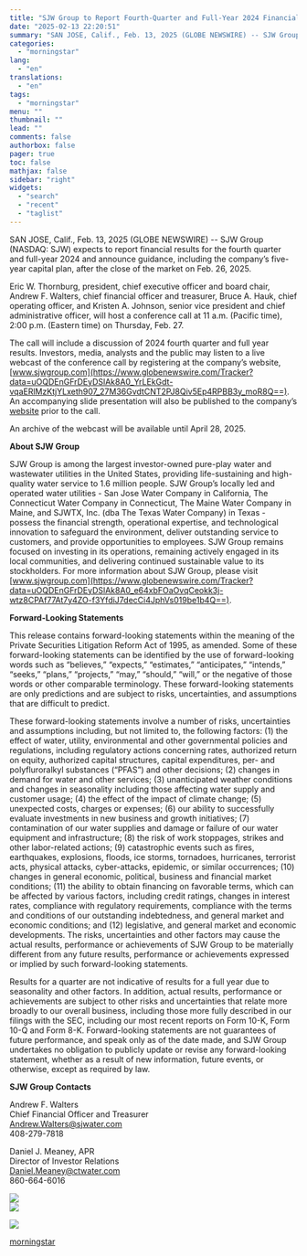 ```yaml
---
title: "SJW Group to Report Fourth-Quarter and Full-Year 2024 Financial Results on February 26"
date: "2025-02-13 22:20:51"
summary: "SAN JOSE, Calif., Feb. 13, 2025 (GLOBE NEWSWIRE) -- SJW Group (NASDAQ: SJW) expects to report financial results for the fourth quarter and full-year 2024 and announce guidance, including the company’s five-year capital plan, after the close of the market on Feb. 26, 2025. Eric W. Thornburg, president, chief executive..."
categories:
  - "morningstar"
lang:
  - "en"
translations:
  - "en"
tags:
  - "morningstar"
menu: ""
thumbnail: ""
lead: ""
comments: false
authorbox: false
pager: true
toc: false
mathjax: false
sidebar: "right"
widgets:
  - "search"
  - "recent"
  - "taglist"
---
```


SAN JOSE, Calif., Feb. 13, 2025 (GLOBE NEWSWIRE) -- SJW Group (NASDAQ: SJW) expects to report financial results for the fourth quarter and full-year 2024 and announce guidance, including the company’s five-year capital plan, after the close of the market on Feb. 26, 2025.

Eric W. Thornburg, president, chief executive officer and board chair, Andrew F. Walters, chief financial officer and treasurer, Bruce A. Hauk, chief operating officer, and Kristen A. Johnson, senior vice president and chief administrative officer, will host a conference call at 11 a.m. (Pacific time), 2:00 p.m. (Eastern time) on Thursday, Feb. 27.

The call will include a discussion of 2024 fourth quarter and full year results. Investors, media, analysts and the public may listen to a live webcast of the conference call by registering at the company’s website, [www.sjwgroup.com](https://www.globenewswire.com/Tracker?data=uOQDEnGFrDEyDSlAk8A0_YrLEkGdt-vqaERlMzKtjYLxeth907_27M36GvdtCNT2PJ8Qiv5Ep4RPBB3y_moR8Q==). An accompanying slide presentation will also be published to the company’s [website](https://www.globenewswire.com/Tracker?data=VAbX7MoSWsNe5eNbMp5NGGkBC7wYQ5hwIqKTvkhOYWvacmQ1TG9tC-dI78sPDTHdn9Iy3VY2yXlhSB4DMDpqpA==) prior to the call.

An archive of the webcast will be available until April 28, 2025.

**About SJW Group** 

SJW Group is among the largest investor-owned pure-play water and wastewater utilities in the United States, providing life-sustaining and high-quality water service to 1.6 million people. SJW Group’s locally led and operated water utilities - San Jose Water Company in California, The Connecticut Water Company in Connecticut, The Maine Water Company in Maine, and SJWTX, Inc. (dba The Texas Water Company) in Texas - possess the financial strength, operational expertise, and technological innovation to safeguard the environment, deliver outstanding service to customers, and provide opportunities to employees. SJW Group remains focused on investing in its operations, remaining actively engaged in its local communities, and delivering continued sustainable value to its stockholders. For more information about SJW Group, please visit [www.sjwgroup.com](https://www.globenewswire.com/Tracker?data=uOQDEnGFrDEyDSlAk8A0_e64xbFOaOvqCeokk3j-wtz8CPAf77At7y4ZO-f3YfdiJ7decCi4JphVs019be1b4Q==).

**Forward-Looking Statements**

This release contains forward-looking statements within the meaning of the Private Securities Litigation Reform Act of 1995, as amended. Some of these forward-looking statements can be identified by the use of forward-looking words such as “believes,” “expects,” “estimates,” “anticipates,” “intends,” “seeks,” “plans,” “projects,” “may,” “should,” “will,” or the negative of those words or other comparable terminology. These forward-looking statements are only predictions and are subject to risks, uncertainties, and assumptions that are difficult to predict.

These forward-looking statements involve a number of risks, uncertainties and assumptions including, but not limited to, the following factors: (1) the effect of water, utility, environmental and other governmental policies and regulations, including regulatory actions concerning rates, authorized return on equity, authorized capital structures, capital expenditures, per- and polyfluroralkyl substances (“PFAS”) and other decisions; (2) changes in demand for water and other services; (3) unanticipated weather conditions and changes in seasonality including those affecting water supply and customer usage; (4) the effect of the impact of climate change; (5) unexpected costs, charges or expenses; (6) our ability to successfully evaluate investments in new business and growth initiatives; (7) contamination of our water supplies and damage or failure of our water equipment and infrastructure; (8) the risk of work stoppages, strikes and other labor-related actions; (9) catastrophic events such as fires, earthquakes, explosions, floods, ice storms, tornadoes, hurricanes, terrorist acts, physical attacks, cyber-attacks, epidemic, or similar occurrences; (10) changes in general economic, political, business and financial market conditions; (11) the ability to obtain financing on favorable terms, which can be affected by various factors, including credit ratings, changes in interest rates, compliance with regulatory requirements, compliance with the terms and conditions of our outstanding indebtedness, and general market and economic conditions; and (12) legislative, and general market and economic developments. The risks, uncertainties and other factors may cause the actual results, performance or achievements of SJW Group to be materially different from any future results, performance or achievements expressed or implied by such forward-looking statements.

Results for a quarter are not indicative of results for a full year due to seasonality and other factors. In addition, actual results, performance or achievements are subject to other risks and uncertainties that relate more broadly to our overall business, including those more fully described in our filings with the SEC, including our most recent reports on Form 10-K, Form 10-Q and Form 8-K. Forward-looking statements are not guarantees of future performance, and speak only as of the date made, and SJW Group undertakes no obligation to publicly update or revise any forward-looking statement, whether as a result of new information, future events, or otherwise, except as required by law.

**SJW Group Contacts**

Andrew F. Walters  
Chief Financial Officer and Treasurer  
[Andrew.Walters@sjwater.com](https://www.globenewswire.com/Tracker?data=QdYBfuqaVeok4rj1Qd7wBxCQvxqATTIW9bLDND9rsiXPEg-HSfmoziPYEth00UlrixJAbDCLDnVN5VS1Mcvdk2cZJSv_slBmAyxooPcHkdMCLjXDbg0RBlbcgnT65Us8)  
408-279-7818

Daniel J. Meaney, APR  
Director of Investor Relations  
[Daniel.Meaney@ctwater.com](https://www.globenewswire.com/Tracker?data=UQxxJtCrxDId522KJ-4LzWG802vVLlUl8ZunWwWCzbJm2hX4wZQV-UtEBOFszxfiCJqmkyc3lIKj5bygUx5AkkztDGNeRnLgEIAG3LZQZ_QFhDayTeqGhosL8y30HIFR)  
860-664-6016

 ![](https://www.globenewswire.com/newsroom/ti?nf=OTM1ODA0NCM2NzUwMDE3IzIwMTAyNTA=)   
 ![](https://ml.globenewswire.com/media/ZGNkNGY0NWMtMjg1MS00Y2ZlLTgyYTUtNjI1MDI2N2Q4MTY4LTEwMjE4MjM=/tiny/SJW-Group.png)

 [![](https://ml.globenewswire.com/media/4d31afeb-1af0-4ea7-a862-afd12724be34/small/sjwgroup-logo-png.png)](https://www.globenewswire.com/NewsRoom/AttachmentNg/4d31afeb-1af0-4ea7-a862-afd12724be34)

[morningstar](https://www.morningstar.com/news/globe-newswire/9358044/sjw-group-to-report-fourth-quarter-and-full-year-2024-financial-results-on-february-26)
